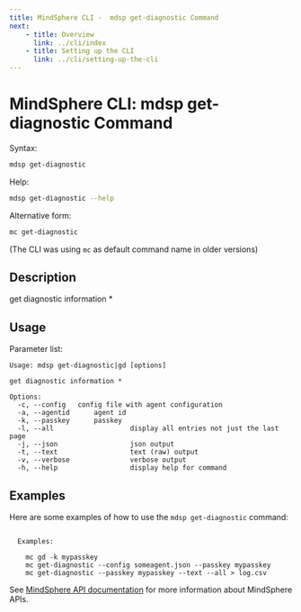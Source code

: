 ```yaml
---
title: MindSphere CLI -  mdsp get-diagnostic Command
next:
    - title: Overview
      link: ../cli/index
    - title: Setting up the CLI
      link: ../cli/setting-up-the-cli
---
```


# MindSphere CLI: mdsp get-diagnostic Command

Syntax:

```bash
mdsp get-diagnostic
```

Help:

```bash
mdsp get-diagnostic --help
```

Alternative form:

```bash
mc get-diagnostic
```

(The CLI was using `mc` as default command name in older versions)

## Description

get diagnostic information *

## Usage

Parameter list:

```text
Usage: mdsp get-diagnostic|gd [options]

get diagnostic information *

Options:
  -c, --config   config file with agent configuration
  -a, --agentid      agent id
  -k, --passkey      passkey
  -l, --all                   display all entries not just the last page
  -j, --json                  json output
  -t, --text                  text (raw) output
  -v, --verbose               verbose output
  -h, --help                  display help for command

```

## Examples

Here are some examples of how to use the `mdsp get-diagnostic` command:

```text

  Examples: 

    mc gd -k mypasskey
    mc get-diagnostic --config someagent.json --passkey mypasskey
    mc get-diagnostic --passkey mypasskey --text --all > log.csv

```

See [MindSphere API documentation](https://documentation.mindsphere.io/MindSphere/apis/index.html) for more information about MindSphere APIs.